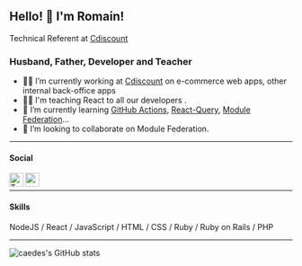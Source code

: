 ## Hello! 👋 I'm Romain!

Technical Referent at [Cdiscount][githubcdiscount]

### Husband, Father, Developer and Teacher

- 🧑‍💻 I’m currently working at [Cdiscount][cdiscount] on e-commerce web apps, other internal back-office apps
- 👨‍🏫 I'm teaching React to all our developers .
- 📗 I’m currently learning [GitHub Actions][githubactions], [React-Query][reactquery], [Module Federation][modulefederation]…
- 🤝 I’m looking to collaborate on Module Federation.

---

#### Social

[<img align="left" alt="Twitter" width="25" src="https://cdn.jsdelivr.net/npm/simple-icons@v3/icons/twitter.svg" />][twitter][<img align="left" alt="codeSTACKr | LinkedIn" width="25" src="https://cdn.jsdelivr.net/npm/simple-icons@v3/icons/linkedin.svg" />][linkedin]
<br>

---

#### Skills

NodeJS / React / JavaScript / HTML / CSS / Ruby / Ruby on Rails / PHP

---

![caedes's GitHub stats][githubstats]

[cdiscount]: https://www.cdiscount.com/
[githubactions]: https://github.com/features/actions
[githubcdiscount]: https://github.com/cdiscount
[modulefederation]: https://webpack.js.org/concepts/module-federation/
[reactquery]: https://github.com/tannerlinsley/react-query
[twitter]: https://twitter.com/caedes
[linkedin]: https://www.linkedin.com/in/romainlaurent/
[githubstats]: https://github-readme-stats.vercel.app/api?username=caedes&show_icons=true&hide_border=true&count_private=true&theme=synthwave&bg_color=fff&title_color=c792ea
